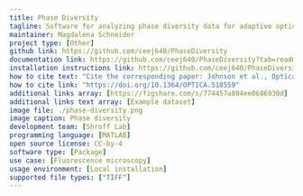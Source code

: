 ```yaml
---
title: Phase Diversity
tagline: Software for analyzing phase diversity data for adaptive optics
maintainer: Magdalena Schneider
project type: [Other]
github link: https://github.com/ceej640/PhaseDiversity
documentation link: https://github.com/ceej640/PhaseDiversity?tab=readme-ov-file#phase-diversity-wavefront-sensing-for-microscopy
installation instructions link: https://github.com/ceej640/PhaseDiversity#Installation
how to cite text: "Cite the corresponding paper: Johnson et al., Optica (2024)"
how to cite link: "https://doi.org/10.1364/OPTICA.518559"
additional links array: [https://figshare.com/s/774457a804ee0686930d]
additional links text array: [Example dataset]
image file: ./phase-diversity.png
image caption: Phase diversity
development team: [Shroff Lab]
programming language: [MATLAB]
open source license: CC-by-4
software type: [Package]
use case: [Fluorescence microscopy]
usage environment: [Local installation]
supported file types: ["TIFF"]
---
```

